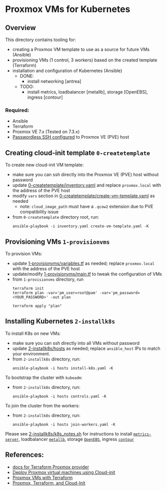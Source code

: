 # Proxmox VMs for Kubernetes 

## Overview

This directory contains tooling for:
- creating a Proxmox VM template to use as a source for future VMs (Ansible)
- provisioning VMs (1 control, 3 workers) based on the created template (Terraform)
- installation and configuration of Kubernetes (Ansible)
  - DONE:
    - install networking [antrea]
  - TODO: 
    - install metrics, loadbalancer [metallb], storage [OpenEBS], ingress [contour]

### Required:

- Ansible
- Terraform
- Proxmox VE 7.x (Tested on 7.3.x)
- [Passwordless SSH configured](https://www.linuxbabe.com/linux-server/setup-passwordless-ssh-login) to Proxmox VE (PVE) host 

## Creating cloud-init template `0-createtemplate`

To create new cloud-init VM template:
- make sure you can ssh directly into the Proxmox VE (PVE) host without password
- update [0-createtemplate/inventory.yaml](0-createtemplate/inventory.yaml) and replace `proxmox.local` with the address of the PVE host
- modify `vars` section in [0-createtemplate/create-vm-template.yaml](0-createtemplate/create-vm-template.yaml) as needed
  - note: `cloud_image_path` must have a `.qcow2` extension due to PVE compatibility issue
- from `0-createtemplate` directory root, run:
  ```
  ansible-playbook -i inventory.yaml create-vm-template.yaml -K
  ```

## Provisioning VMs `1-provisionvms`

To provision VMs:
- update [1-provisionvms/variables.tf](1-provisionvms/variables.tf) as needed; replace `proxmox.local` with the address of the PVE host
- update/modify [1-provisionvms/main.tf](1-provisionvms/main.tf) to tweak the configuration of VMs
- from `1-provisionvms` directory, run
  ```
  terraform init
  terraform plan -var='pm_user=root@pam' -var='pm_password=<YOUR_PASSWORD>' -out plan

  terraform apply "plan"
  ```

## Installing Kubernetes `2-installk8s`

To install K8s on new VMs:
- make sure you can ssh directly into all VMs without password
- update [2-installk8s/hosts](2-installk8s/hosts) as needed; replace `ansible_host` IPs to match your environment.
- from `2-installk8s` directory, run:
  ```
  ansible-playbook -i hosts install-k8s.yaml -K
  ```

To bootstrap the cluster with `kubeadm`:
- from `2-installk8s` directory, run:
  ```
  ansible-playbook -i hosts controls.yaml -K
  ```

To join the cluster from the workers:
- from `2-installk8s` directory, run:
  ```
  ansible-playbook -i hosts join-workers.yaml -K
  ```

Please see [2-installk8s/k8s_notes.sh](2-installk8s/k8s_notes.sh) for instructions to install [`metrics-server`](https://github.com/kubernetes-sigs/metrics-server), loadbalancer [`metallb`](https://metallb.org/installation/), storage [`OpenEBS`](https://openebs.io/docs/user-guides/localpv-hostpath#install), ingress [`contour`](https://projectcontour.io/getting-started/#option-1-yaml)


## References:
- [docs for Terraform Proxmox provider](https://registry.terraform.io/providers/Telmate/proxmox/latest/docs)
- [Deploy Proxmox virtual machines using Cloud-init](https://norocketscience.at/deploy-proxmox-virtual-machines-using-cloud-init/)
- [Proxmox VMs with Terraform](https://norocketscience.at/provision-proxmox-virtual-machines-with-terraform/)
- [Proxmox, Terraform, and Cloud-Init](https://yetiops.net/posts/proxmox-terraform-cloudinit-saltstack-prometheus/)
